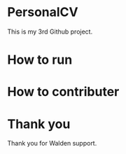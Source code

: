 # PersonalCV
This is my 3rd Github project.
# How to run

# How to contributer

# Thank you
Thank you for Walden support.